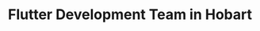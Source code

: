---
title: Flutter Development Team in Hobart
permalink: /landings/locations/hobart/developer/flutter
technology: Flutter
location: Hobart
---